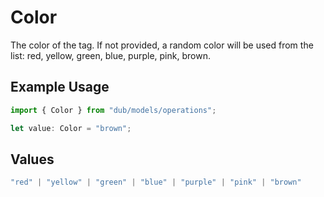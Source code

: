 # Color

The color of the tag. If not provided, a random color will be used from the list: red, yellow, green, blue, purple, pink, brown.

## Example Usage

```typescript
import { Color } from "dub/models/operations";

let value: Color = "brown";
```

## Values

```typescript
"red" | "yellow" | "green" | "blue" | "purple" | "pink" | "brown"
```
